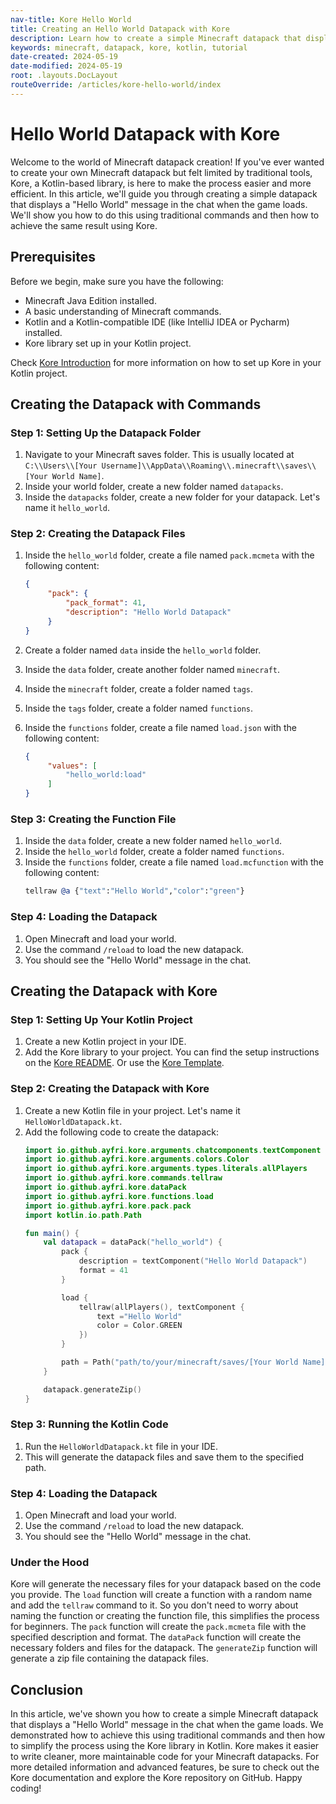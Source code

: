 ```yaml
---
nav-title: Kore Hello World
title: Creating an Hello World Datapack with Kore
description: Learn how to create a simple Minecraft datapack that displays a "Hello World" message using the Kore library.
keywords: minecraft, datapack, kore, kotlin, tutorial
date-created: 2024-05-19
date-modified: 2024-05-19
root: .layouts.DocLayout
routeOverride: /articles/kore-hello-world/index
---
```


# Hello World Datapack with Kore

Welcome to the world of Minecraft datapack creation! If you've ever wanted to create your own Minecraft datapack but felt limited by
traditional tools, Kore, a Kotlin-based library, is here to make the process easier and more efficient. In this article, we'll guide you
through creating a simple datapack that displays a "Hello World" message in the chat when the game loads. We'll show you how to do this
using traditional commands and then how to achieve the same result using Kore.

## Prerequisites

Before we begin, make sure you have the following:

- Minecraft Java Edition installed.
- A basic understanding of Minecraft commands.
- Kotlin and a Kotlin-compatible IDE (like IntelliJ IDEA or Pycharm) installed.
- Kore library set up in your Kotlin project.

Check [Kore Introduction](https://ayfri.com/articles/kore-introduction/) for more information on how to set up Kore in your Kotlin project.

## Creating the Datapack with Commands

### Step 1: Setting Up the Datapack Folder

1. Navigate to your Minecraft saves folder. This is usually located
   at `C:\\Users\\[Your Username]\\AppData\\Roaming\\.minecraft\\saves\\[Your World Name]`.
2. Inside your world folder, create a new folder named `datapacks`.
3. Inside the `datapacks` folder, create a new folder for your datapack. Let's name it `hello_world`.

### Step 2: Creating the Datapack Files

1. Inside the `hello_world` folder, create a file named `pack.mcmeta` with the following content:
   ```json
   {
        "pack": {
            "pack_format": 41,
            "description": "Hello World Datapack"
        }
   }
   ```

2. Create a folder named `data` inside the `hello_world` folder.
3. Inside the `data` folder, create another folder named `minecraft`.
4. Inside the `minecraft` folder, create a folder named `tags`.
5. Inside the `tags` folder, create a folder named `functions`.
6. Inside the `functions` folder, create a file named `load.json` with the following content:
   ```json
   {
        "values": [
            "hello_world:load"
        ]
   }
   ```

### Step 3: Creating the Function File

1. Inside the `data` folder, create a new folder named `hello_world`.
2. Inside the `hello_world` folder, create a folder named `functions`.
3. Inside the `functions` folder, create a file named `load.mcfunction` with the following content:
    ```llvm
    tellraw @a {"text":"Hello World","color":"green"}
    ```

### Step 4: Loading the Datapack

1. Open Minecraft and load your world.
2. Use the command `/reload` to load the new datapack.
3. You should see the "Hello World" message in the chat.

## Creating the Datapack with Kore

### Step 1: Setting Up Your Kotlin Project

1. Create a new Kotlin project in your IDE.
2. Add the Kore library to your project. You can find the setup instructions on
   the [Kore README](https://github.com/Ayfri/Kore/blob/master/README.md#getting-started). Or use
   the [Kore Template](https://github.com/Ayfri/Kore-Template).

### Step 2: Creating the Datapack with Kore

1. Create a new Kotlin file in your project. Let's name it `HelloWorldDatapack.kt`.
2. Add the following code to create the datapack:
   ```kotlin
   import io.github.ayfri.kore.arguments.chatcomponents.textComponent
   import io.github.ayfri.kore.arguments.colors.Color
   import io.github.ayfri.kore.arguments.types.literals.allPlayers
   import io.github.ayfri.kore.commands.tellraw
   import io.github.ayfri.kore.dataPack
   import io.github.ayfri.kore.functions.load
   import io.github.ayfri.kore.pack.pack
   import kotlin.io.path.Path

   fun main() {
	   val datapack = dataPack("hello_world") {
		   pack {
			   description = textComponent("Hello World Datapack")
			   format = 41
		   }

		   load {
			   tellraw(allPlayers(), textComponent {
				   text ="Hello World"
				   color = Color.GREEN
			   })
		   }

		   path = Path("path/to/your/minecraft/saves/[Your World Name]/datapacks")
	   }

	   datapack.generateZip()
   }
   ```

### Step 3: Running the Kotlin Code

1. Run the `HelloWorldDatapack.kt` file in your IDE.
2. This will generate the datapack files and save them to the specified path.

### Step 4: Loading the Datapack

1. Open Minecraft and load your world.
2. Use the command `/reload` to load the new datapack.
3. You should see the "Hello World" message in the chat.

### Under the Hood

Kore will generate the necessary files for your datapack based on the code you provide. The `load` function will create a function with a
random name and add the `tellraw` command to it. So you don't need to worry about naming the function or creating the function file, this
simplifies the process for beginners. The `pack` function will create the `pack.mcmeta` file with the specified description and format.
The `dataPack` function will create the necessary folders and files for the datapack. The `generateZip` function will generate a zip file
containing the datapack files.

## Conclusion

In this article, we've shown you how to create a simple Minecraft datapack that displays a "Hello World" message in the chat when the game
loads. We demonstrated how to achieve this using traditional commands and then how to simplify the process using the Kore library in Kotlin.
Kore makes it easier to write cleaner, more maintainable code for your Minecraft datapacks. For more detailed information and advanced
features, be sure to check out the Kore documentation and explore the Kore repository on GitHub. Happy coding!
